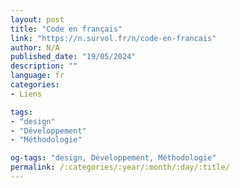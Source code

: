 ```yaml
---
layout: post
title: "Code en français"
link: "https://n.survol.fr/n/code-en-francais"
author: N/A
published_date: "19/05/2024"
description: ""
language: fr
categories:
- Liens

tags:
- "design"
- "Développement"
- "Méthodologie"

og-tags: "design, Développement, Méthodologie"
permalink: /:categories/:year/:month/:day/:title/
---
```

